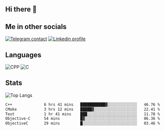 ## Hi there 👋

## Me in other socials
[![Telegram contact][telegram_badge]][telegram_link]
[![Linkedin profile][linkedin_badge]][linkedin_link]
<!-- [![My CV][CV]][CV_path] -->

## Languages
![CPP](https://img.shields.io/badge/-C++-000?&logo=c%2B%2B)
![C](https://img.shields.io/badge/-C-000?&logo=c)


## Stats
![Top Langs](https://github-readme-stats.vercel.app/api/top-langs/?username=Winlogon-exe&size_weight=0.5&count_weight=0.5&bg_color=000000&title_color=ffffff&text_color=ffffff)

<!--START_SECTION:waka-->

```txt
C++              6 hrs 41 mins   ███████████▓░░░░░░░░░░░░░   46.76 %
CMake            3 hrs 12 mins   █████▓░░░░░░░░░░░░░░░░░░░   22.41 %
Text             1 hr 41 mins    ███░░░░░░░░░░░░░░░░░░░░░░   11.78 %
Objective-C      54 mins         █▓░░░░░░░░░░░░░░░░░░░░░░░   06.36 %
ObjectiveC       29 mins         █░░░░░░░░░░░░░░░░░░░░░░░░   03.46 %
```

<!--END_SECTION:waka-->

<!-- [CV_path]: path
[CV]: https://img.shields.io/badge/CV-D3182A?style=for-the-badge&logoColor=white -->

[telegram_link]: https://t.me/winlogon_exe
[telegram_badge]: https://img.shields.io/badge/Telegram-000?style=for-the-badge&logo=telegram&logoColor=white

[linkedin_link]: https://www.linkedin.com/in/winlogon/
[linkedin_badge]: https://img.shields.io/badge/LinkedIn-000?style=for-the-badge&logo=linkedin&logoColor=white



